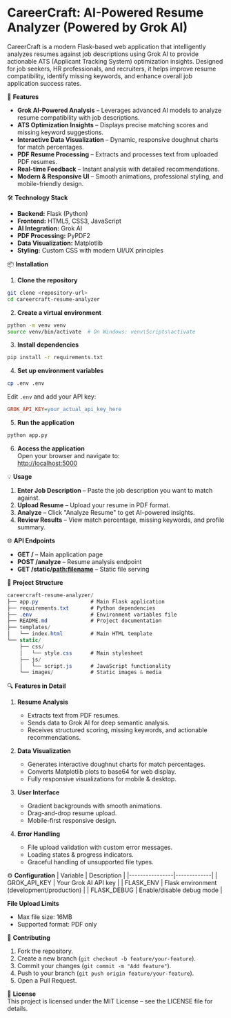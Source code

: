 # CareerCraft: AI-Powered Resume Analyzer (Powered by Grok AI)

CareerCraft is a modern Flask-based web application that intelligently analyzes resumes against job descriptions using Grok AI to provide actionable ATS (Applicant Tracking System) optimization insights.
Designed for job seekers, HR professionals, and recruiters, it helps improve resume compatibility, identify missing keywords, and enhance overall job application success rates.

🚀 **Features**
- **Grok AI-Powered Analysis** – Leverages advanced AI models to analyze resume compatibility with job descriptions.
- **ATS Optimization Insights** – Displays precise matching scores and missing keyword suggestions.
- **Interactive Data Visualization** – Dynamic, responsive doughnut charts for match percentages.
- **PDF Resume Processing** – Extracts and processes text from uploaded PDF resumes.
- **Real-time Feedback** – Instant analysis with detailed recommendations.
- **Modern & Responsive UI** – Smooth animations, professional styling, and mobile-friendly design.

🛠 **Technology Stack**
- **Backend:** Flask (Python)
- **Frontend:** HTML5, CSS3, JavaScript
- **AI Integration:** Grok AI
- **PDF Processing:** PyPDF2
- **Data Visualization:** Matplotlib
- **Styling:** Custom CSS with modern UI/UX principles

📦 **Installation**
1. **Clone the repository**
```bash
git clone <repository-url>
cd careercraft-resume-analyzer
```

2. **Create a virtual environment**
```bash
python -m venv venv
source venv/bin/activate  # On Windows: venv\Scripts\activate
```

3. **Install dependencies**
```bash
pip install -r requirements.txt
```

4. **Set up environment variables**
```bash
cp .env .env
```
Edit `.env` and add your API key:
```ini
GROK_API_KEY=your_actual_api_key_here
```

5. **Run the application**
```bash
python app.py
```

6. **Access the application**  
Open your browser and navigate to:  
[http://localhost:5000](http://localhost:5000)

💡 **Usage**
1. **Enter Job Description** – Paste the job description you want to match against.  
2. **Upload Resume** – Upload your resume in PDF format.  
3. **Analyze** – Click "Analyze Resume" to get AI-powered insights.  
4. **Review Results** – View match percentage, missing keywords, and profile summary.

🌐 **API Endpoints**
- **GET /** – Main application page
- **POST /analyze** – Resume analysis endpoint
- **GET /static/<path:filename>** – Static file serving

📂 **Project Structure**
```csharp
careercraft-resume-analyzer/
├── app.py                 # Main Flask application
├── requirements.txt       # Python dependencies
├── .env                   # Environment variables file
├── README.md              # Project documentation
├── templates/
│   └── index.html         # Main HTML template
└── static/
    ├── css/
    │   └── style.css      # Main stylesheet
    ├── js/
    │   └── script.js      # JavaScript functionality
    └── images/            # Static images & media
```

🔍 **Features in Detail**
1. **Resume Analysis**
   - Extracts text from PDF resumes.
   - Sends data to Grok AI for deep semantic analysis.
   - Receives structured scoring, missing keywords, and actionable recommendations.

2. **Data Visualization**
   - Generates interactive doughnut charts for match percentages.
   - Converts Matplotlib plots to base64 for web display.
   - Fully responsive visualizations for mobile & desktop.

3. **User Interface**
   - Gradient backgrounds with smooth animations.
   - Drag-and-drop resume upload.
   - Mobile-first responsive design.

4. **Error Handling**
   - File upload validation with custom error messages.
   - Loading states & progress indicators.
   - Graceful handling of unsupported file types.

⚙️ **Configuration**
| Variable       | Description |
|----------------|-------------|
| GROK_API_KEY   | Your Grok AI API key |
| FLASK_ENV      | Flask environment (development/production) |
| FLASK_DEBUG    | Enable/disable debug mode |

**File Upload Limits**
- Max file size: 16MB
- Supported format: PDF only

🤝 **Contributing**
1. Fork the repository.
2. Create a new branch (`git checkout -b feature/your-feature`).
3. Commit your changes (`git commit -m "Add feature"`).
4. Push to your branch (`git push origin feature/your-feature`).
5. Open a Pull Request.

📜 **License**  
This project is licensed under the MIT License – see the LICENSE file for details.

